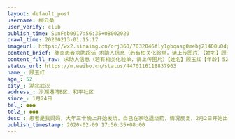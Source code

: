 ```yaml
---
layout: default_post
username: 柳云桑
user_verify: club
publish_time: SunFeb0917:56:35+08002020
crawl_time: 20200213-01:15:17
imageurl: https://wx2.sinaimg.cn/orj360/7032046fly1gbqasg0mebj21400u0dp7.jpg,https://wx4.sinaimg.cn/orj360/7032046fly1gbqaslytaij21400u0dpq.jpg,https://wx2.sinaimg.cn/orj360/7032046fly1gbqastifoij20mi0u042h.jpg,https://wx3.sinaimg.cn/orj360/7032046fly1gbqat42718j20mi0u00xc.jpg,https://wx1.sinaimg.cn/orj360/7032046fly1gbqatb71y4j20u00mi0xe.jpg,https://wx2.sinaimg.cn/orj360/7032046fly1gbqatfmgdsj20u00mijus.jpg,https://wx1.sinaimg.cn/orj360/7032046fly1gbqatkq1kdj20u00miq67.jpg
content_brief: 肺炎患者求助超话 求助人信息（若有相关化验单，请上传图片）【姓名】顾玉红【年龄】52【所在城市】湖北武汉【所在小区、社区】沙湖港湾B区、和平社区【患病时间】1月24日【联系方式】●●●【其他紧急联系人】●●●【病情描述】 患者是我妈妈，大年三十晚上开始发烧，自己在 ...全文
content_full_raw: 求助人信息（若有相关化验单，请上传图片）【姓名】顾玉红【年龄】52【所在城市】湖北武汉【所在小区、社区】沙湖港湾B区、和平社区【患病时间】1月24日【联系方式】●●●【其他紧急联系人】●●●【病情描述】患者是我妈妈，大年三十晚上开始发烧，自己在家吃退烧药，情况反复，2月2日开始出现气短、呼吸困难赴第九医院检查，CT结果显示双肺病毒性感染，医生只是开了消炎针和口服药，针打完也没有好转。2月4日接社区通知去集中隔离点隔离，集中隔离点没有医生护士不能治疗只是隔离，情况开始恶化，2月8日晚出现明显呼吸急促被送往九医院急诊，再次拍CT的结果显示感染范围扩大双肺重度感染，医生建议立即住院治疗，现在呼吸困难已经不能下床，求一张医院床位能够救救我妈妈！武汉·武汉市第九医院
status_url: https://m.weibo.cn/status/4470116118837963
name_: 顾玉红
age_: 52
city_: 湖北武汉
address_: 沙湖港湾B区、和平社区
since_: 1月24日
tel_: ●●●
tel2_: ●●●
desc_: 患者是我妈妈，大年三十晚上开始发烧，自己在家吃退烧药，情况反复，2月2日开始出现气短、呼吸困难赴第九医院检查，CT结果显示双肺病毒性感染，医生只是开了消炎针和口服药，针打完也没有好转。2月4日接社区通知去集中隔离点隔离，集中隔离点没有医生护士不能治疗只是隔离，情况开始恶化，2月8日晚出现明显呼吸急促被送往九医院急诊，再次拍CT的结果显示感染范围扩大双肺重度感染，医生建议立即住院治疗，现在呼吸困难已经不能下床，求一张医院床位能够救救我妈妈！武汉·武汉市第九医院
publish_timestamp: 2020-02-09 17:56:35+08:00
---
```


